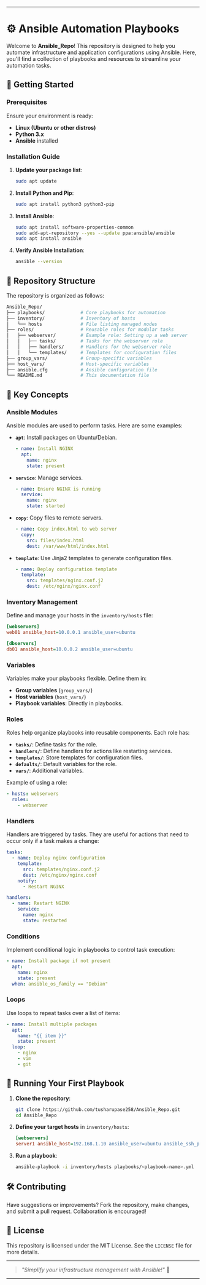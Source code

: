 
---

# ⚙️ Ansible Automation Playbooks

Welcome to **Ansible_Repo**! This repository is designed to help you automate infrastructure and application configurations using Ansible. Here, you'll find a collection of playbooks and resources to streamline your automation tasks.

## 🚀 Getting Started

### Prerequisites

Ensure your environment is ready:

- **Linux (Ubuntu or other distros)**
- **Python 3.x**
- **Ansible** installed

### Installation Guide

1. **Update your package list**:
    ```bash
    sudo apt update
    ```

2. **Install Python and Pip**:
    ```bash
    sudo apt install python3 python3-pip
    ```

3. **Install Ansible**:
    ```bash
    sudo apt install software-properties-common
    sudo add-apt-repository --yes --update ppa:ansible/ansible
    sudo apt install ansible
    ```

4. **Verify Ansible Installation**:
    ```bash
    ansible --version
    ```

## 📁 Repository Structure

The repository is organized as follows:

```bash
Ansible_Repo/
├── playbooks/             # Core playbooks for automation
├── inventory/             # Inventory of hosts
│   └── hosts              # File listing managed nodes
├── roles/                 # Reusable roles for modular tasks
│   ├── webserver/         # Example role: Setting up a web server
│   │   ├── tasks/         # Tasks for the webserver role
│   │   ├── handlers/      # Handlers for the webserver role
│   │   └── templates/     # Templates for configuration files
├── group_vars/            # Group-specific variables
├── host_vars/             # Host-specific variables
├── ansible.cfg            # Ansible configuration file
└── README.md              # This documentation file
```

## 🔧 Key Concepts

### Ansible Modules

Ansible modules are used to perform tasks. Here are some examples:

- **`apt`**: Install packages on Ubuntu/Debian.
    ```yaml
    - name: Install NGINX
      apt:
        name: nginx
        state: present
    ```

- **`service`**: Manage services.
    ```yaml
    - name: Ensure NGINX is running
      service:
        name: nginx
        state: started
    ```

- **`copy`**: Copy files to remote servers.
    ```yaml
    - name: Copy index.html to web server
      copy:
        src: files/index.html
        dest: /var/www/html/index.html
    ```

- **`template`**: Use Jinja2 templates to generate configuration files.
    ```yaml
    - name: Deploy configuration template
      template:
        src: templates/nginx.conf.j2
        dest: /etc/nginx/nginx.conf
    ```

### Inventory Management

Define and manage your hosts in the `inventory/hosts` file:
```ini
[webservers]
web01 ansible_host=10.0.0.1 ansible_user=ubuntu

[dbservers]
db01 ansible_host=10.0.0.2 ansible_user=ubuntu
```

### Variables

Variables make your playbooks flexible. Define them in:

- **Group variables** (`group_vars/`)
- **Host variables** (`host_vars/`)
- **Playbook variables**: Directly in playbooks.

### Roles

Roles help organize playbooks into reusable components. Each role has:
- **`tasks/`**: Define tasks for the role.
- **`handlers/`**: Define handlers for actions like restarting services.
- **`templates/`**: Store templates for configuration files.
- **`defaults/`**: Default variables for the role.
- **`vars/`**: Additional variables.

Example of using a role:
```yaml
- hosts: webservers
  roles:
    - webserver
```

### Handlers

Handlers are triggered by tasks. They are useful for actions that need to occur only if a task makes a change:
```yaml
tasks:
  - name: Deploy nginx configuration
    template:
      src: templates/nginx.conf.j2
      dest: /etc/nginx/nginx.conf
    notify:
      - Restart NGINX

handlers:
  - name: Restart NGINX
    service:
      name: nginx
      state: restarted
```

### Conditions

Implement conditional logic in playbooks to control task execution:
```yaml
- name: Install package if not present
  apt:
    name: nginx
    state: present
  when: ansible_os_family == "Debian"
```

### Loops

Use loops to repeat tasks over a list of items:
```yaml
- name: Install multiple packages
  apt:
    name: "{{ item }}"
    state: present
  loop:
    - nginx
    - vim
    - git
```

## 🚨 Running Your First Playbook

1. **Clone the repository**:
    ```bash
    git clone https://github.com/tusharupase258/Ansible_Repo.git
    cd Ansible_Repo
    ```

2. **Define your target hosts** in `inventory/hosts`:
    ```ini
    [webservers]
    server1 ansible_host=192.168.1.10 ansible_user=ubuntu ansible_ssh_private_key_file=~/.ssh/id_rsa
    ```

3. **Run a playbook**:
    ```bash
    ansible-playbook -i inventory/hosts playbooks/<playbook-name>.yml
    ```

## 🛠️ Contributing

Have suggestions or improvements? Fork the repository, make changes, and submit a pull request. Collaboration is encouraged!

## 📝 License

This repository is licensed under the MIT License. See the `LICENSE` file for more details.

---

> *"Simplify your infrastructure management with Ansible!"* 🌟

---

